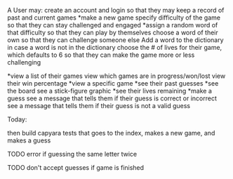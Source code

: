 A User may:
  create an account and login
    so that they may keep a record of past and current games
  *make a new game
    specify difficulty of the game
      so that they can stay challenged and engaged
    *assign a random word 
      of that difficulty
      so that they can play by themselves
    choose a word of their own
      so that they can challenge someone else
    Add a word to the dictionary
      in case a word is not in the dictionary
    choose the # of lives for their game, which defaults to 6
      so that they can make the game more or less challenging
  
  *view a list of their games
    view which games are in progress/won/lost
    view their win percentage
  *view a specific game
    *see their past guesses
    *see the board
    see a stick-figure graphic
    *see their lives remaining
  *make a guess
    see a message that tells them if their guess is correct or incorrect
    see a message that tells them if their guess is not a valid guess

  Today: 

  then build capyara tests that goes to the index, makes a new game, and makes a guess

  TODO error if guessing the same letter twice

  TODO don't accept guesses if game is finished

